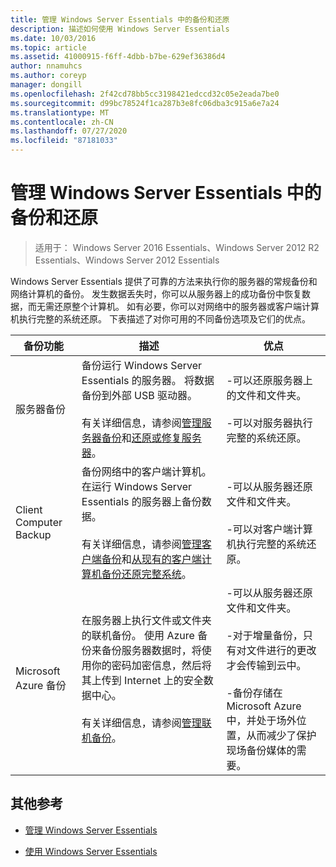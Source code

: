 ```yaml
---
title: 管理 Windows Server Essentials 中的备份和还原
description: 描述如何使用 Windows Server Essentials
ms.date: 10/03/2016
ms.topic: article
ms.assetid: 41000915-f6ff-4dbb-b7be-629ef36386d4
author: nnamuhcs
ms.author: coreyp
manager: dongill
ms.openlocfilehash: 2f42cd78bb5cc3198421edccd32c05e2eada7be0
ms.sourcegitcommit: d99bc78524f1ca287b3e8fc06dba3c915a6e7a24
ms.translationtype: MT
ms.contentlocale: zh-CN
ms.lasthandoff: 07/27/2020
ms.locfileid: "87181033"
---
```

# <a name="manage-backup-and-restore-in-windows-server-essentials"></a>管理 Windows Server Essentials 中的备份和还原

>适用于： Windows Server 2016 Essentials、Windows Server 2012 R2 Essentials、Windows Server 2012 Essentials

 Windows Server Essentials 提供了可靠的方法来执行你的服务器的常规备份和网络计算机的备份。 发生数据丢失时，你可以从服务器上的成功备份中恢复数据，而无需还原整个计算机。 如有必要，你可以对网络中的服务器或客户端计算机执行完整的系统还原。 下表描述了对你可用的不同备份选项及它们的优点。

|备份功能|描述|优点|
|--------------------|-----------------|----------------|
|服务器备份|备份运行 Windows Server Essentials 的服务器。 将数据备份到外部 USB 驱动器。<br /><br /> 有关详细信息，请参阅[管理服务器备份](Manage-Server-Backup-in-Windows-Server-Essentials.md)和[还原或修复服务器](Restore-or-repair-your-server-running-Windows-Server-Essentials.md)。|-可以还原服务器上的文件和文件夹。<br /><br /> -可以对服务器执行完整的系统还原。|
|Client Computer Backup|备份网络中的客户端计算机。 在运行 Windows Server Essentials 的服务器上备份数据。<br /><br /> 有关详细信息，请参阅[管理客户端备份](Manage-Client-Computer-Backup-in-Windows-Server-Essentials.md)和[从现有的客户端计算机备份还原完整系统](Restore-a-full-system-from-an-existing-client-computer-backup.md)。|-可以从服务器还原文件和文件夹。<br /><br /> -可以对客户端计算机执行完整的系统还原。|
| Microsoft Azure 备份|在服务器上执行文件或文件夹的联机备份。 使用 Azure 备份来备份服务器数据时，将使用你的密码加密信息，然后将其上传到 Internet 上的安全数据中心。<br /><br /> 有关详细信息，请参阅[管理联机备份](Manage-Online-Backup-in-Windows-Server-Essentials.md)。|-可以从服务器还原文件和文件夹。<br /><br /> -对于增量备份，只有对文件进行的更改才会传输到云中。<br /><br /> -备份存储在 Microsoft Azure 中，并处于场外位置，从而减少了保护现场备份媒体的需要。|

## <a name="additional-references"></a>其他参考

-   [管理 Windows Server Essentials](Manage-Windows-Server-Essentials.md)

-   [使用 Windows Server Essentials](../use/Use-Windows-Server-Essentials.md)
